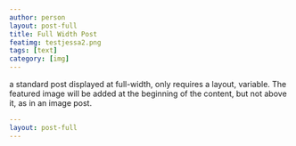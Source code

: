 ```yaml
---
author: person
layout: post-full
title: Full Width Post
featimg: testjessa2.png
tags: [text]
category: [img]
---
```

a standard post displayed at full-width, only requires a layout, variable.
The featured image will be added at the beginning of the content, but not above it, as in an image post.

```yml
---
layout: post-full
---
```
